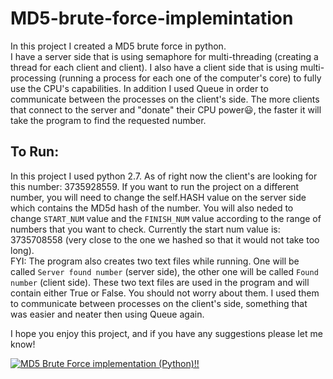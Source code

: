 # MD5-brute-force-implemintation
In this project I created a MD5 brute force in python.\
I have a server side that is using semaphore for multi-threading (creating a thread for each client and client). I also have a client side that is using multi-processing (running a process for each one of the computer's core) to fully use the CPU's capabilities. In addition I used Queue in order to communicate between the processes on the client's side. The more clients that connect to the server and "donate" their CPU power:smiley:, the faster it will take the program to find the requested number.

## To Run: ##
In this project I used python 2.7. As of right now the client's are looking for this number: 3735928559. If you want to run the project on a different number, you will need to change the self.HASH value on the server side which contains the MD5d hash of the number. You will also neded to change `START_NUM` value and the `FINISH_NUM` value according to the range of numbers that you want to check. Currently the start num value is: 3735708558 (very close to the one we hashed so that it would not take too long).\
FYI: The program also creates two text files while running. One will be called `Server found number` (server side), the other one will be called `Found number` (client side). These two text files are used in the program and will contain either True or False. You should not worry about them. I used them to communicate between processes on the client's side, something that was easier and neater then using Queue again.


I hope you enjoy this project, and if you have any suggestions please let me know!

[![MD5 Brute Force implementation (Python)!!](https://i.ibb.co/L5qQnLh/https-i-ytimg-com-vi-b6-Sdx-W8c-OQY-maxresdefault.jpg)](https://www.youtube.com/watch?v=b6SdxW8cOQY "MD5 Brute Force implementation (Python)!!")




